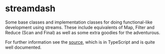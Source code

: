 # streamdash

Some base classes and implementation classes for doing functional-like development using streams. These include equivalents of Map, Filter and Reduce (Scan and Final) as well as some extra goodies for the adventurous.

For further information see the [source](./src/stream.ts), which is in TypeScript and is quite well documented.
